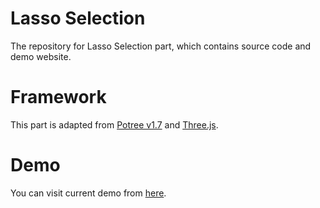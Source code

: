 # Lasso Selection
The repository for Lasso Selection part, which contains source code and demo website.
# Framework
This part is adapted from [Potree v1.7](https://github.com/potree/potree/tree/1.7) and [Three.js](https://threejs.org/).
# Demo
You can visit current demo from [here](https://qiweishen.github.io/lasso-selection.github.io/).